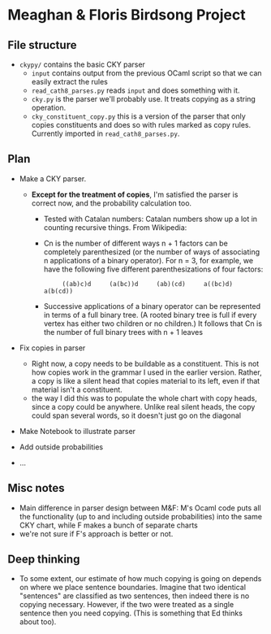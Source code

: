 # Meaghan & Floris Birdsong Project


## File structure
* `ckypy/` contains the basic CKY parser
	* `input` contains output from the previous OCaml script so that we can easily extract the rules
	* `read_cath8_parses.py` reads `input` and does something with it.
	* `cky.py` is the parser we'll probably use. It treats copying as a string operation.
	* `cky_constituent_copy.py` this is a version of the parser that only copies constituents and does so with rules marked as copy rules. Currently imported in `read_cath8_parses.py`.


## Plan
* Make a CKY parser.
  * **Except for the treatment of copies**, I'm satisfied the parser is correct now, and the probability calculation too. 
    * Tested with Catalan numbers:
Catalan numbers show up a lot in counting recursive things. From Wikipedia:

	- Cn is the number of different ways n + 1 factors can be completely parenthesized (or the number of ways of associating n applications of a binary operator). For n = 3, for example, we have the following five different parenthesizations of four factors:

			   ((ab)c)d     (a(bc))d     (ab)(cd)     a((bc)d)     a(b(cd))


	- Successive applications of a binary operator can be represented in terms of a full binary tree. (A rooted binary tree is full if every vertex has either two children or no children.) It follows that Cn is the number of full binary trees with n + 1 leaves

* Fix copies in parser
	* Right now, a copy needs to be buildable as a constituent. This is not how copies work in the grammar I used in the earlier version. Rather, a copy is like a silent head that copies material to its left, even if that material isn't a constituent.
	* the way I did this was to populate the whole chart with copy heads, since a copy could be anywhere. Unlike real silent heads, the copy could span several words, so it doesn't just go on the diagonal
* Make Notebook to illustrate parser
* Add outside probabilities
* ...


## Misc notes

* Main difference in parser design between M&F: M's Ocaml code puts all the functionality (up to and including outside probabilities) into the same CKY chart, while F makes a bunch of separate charts
* we're not sure if F's approach is better or not.


## Deep thinking

* To some extent, our estimate of how much copying is going on depends on where we place sentence boundaries. Imagine that two identical "sentences" are classified as two sentences, then indeed there is no copying necessary. However, if the two were treated as a single sentence then you need copying. (This is something that Ed thinks about too).



